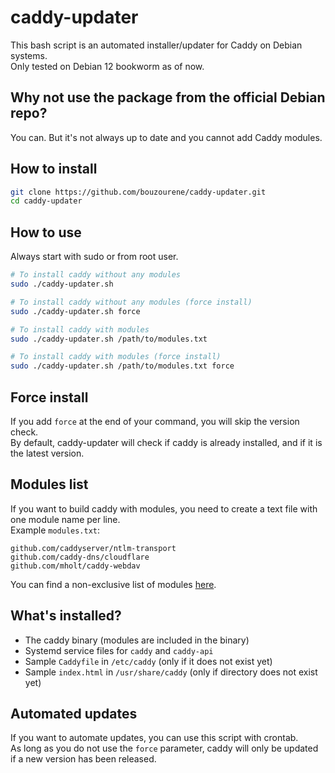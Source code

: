 # caddy-updater

This bash script is an automated installer/updater for Caddy on Debian systems.\
Only tested on Debian 12 bookworm as of now.

## Why not use the package from the official Debian repo?

You can. But it's not always up to date and you cannot add Caddy modules.

## How to install

```bash
git clone https://github.com/bouzourene/caddy-updater.git
cd caddy-updater
```

## How to use

Always start with sudo or from root user.

```bash
# To install caddy without any modules
sudo ./caddy-updater.sh

# To install caddy without any modules (force install)
sudo ./caddy-updater.sh force

# To install caddy with modules
sudo ./caddy-updater.sh /path/to/modules.txt

# To install caddy with modules (force install)
sudo ./caddy-updater.sh /path/to/modules.txt force
```

## Force install

If you add `force` at the end of your command, you will skip the version check.\
By default, caddy-updater will check if caddy is already installed, and if it is the latest version.

## Modules list

If you want to build caddy with modules, you need to create a text file with one module name per line.\
Example `modules.txt`:
```
github.com/caddyserver/ntlm-transport
github.com/caddy-dns/cloudflare
github.com/mholt/caddy-webdav
```
You can find a non-exclusive list of modules [here](https://caddyserver.com/download).

## What's installed?

- The caddy binary (modules are included in the binary)
- Systemd service files for `caddy` and `caddy-api`
- Sample `Caddyfile` in `/etc/caddy` (only if it does not exist yet)
- Sample `index.html` in `/usr/share/caddy` (only if directory does not exist yet)

## Automated updates

If you want to automate updates, you can use this script with crontab.\
As long as you do not use the `force` parameter, caddy will only be updated if a new version has been released.
